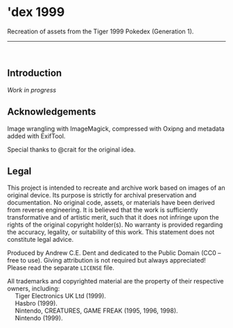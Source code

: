 # 'dex 1999

Recreation of assets from the Tiger 1999 Pokedex (Generation 1).

---
<br>

## Introduction

*Work in progress*


## Acknowledgements

Image wrangling with ImageMagick, compressed with Oxipng and metadata added with ExifTool.

Special thanks to @crait for the original idea. 


## Legal

This project is intended to recreate and archive work based on images of an original device. Its purpose is strictly for archival preservation and documentation. No original code, assets, or materials have been derived from reverse engineering. It is believed that the work is sufficiently transformative and of artistic merit,  such that it does not infringe upon the rights of the original copyright holder(s). No warranty is provided regarding the accuracy, legality, or suitability of this work. This statement does not constitute legal advice.

Produced by Andrew C.E. Dent and dedicated to the Public Domain (CC0 – free to use). Giving attribution is not required but always appreciated! Please read the separate `LICENSE` file.

All trademarks and copyrighted material are the property of their respective owners, including:  
&emsp; Tiger Electronics UK Ltd (1999).  
&emsp; Hasbro (1999).  
&emsp; Nintendo, CREATURES, GAME FREAK (1995, 1996, 1998).  
&emsp; Nintendo (1999).  